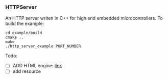 ### HTTPServer
An HTTP server writen in C++ for high end embedded microcontrollers.
To build the example:
```
cd example/build
cmake ..
make
./http_server_example PORT_NUMBER
```
Todo:
- [ ] ADD HTML engine: [link](https://pantor.github.io/inja/)
- [ ] add resource
